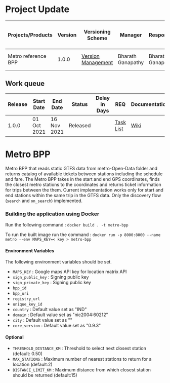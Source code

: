 # Project Update

|Projects/Products|Version|Versioning Scheme|Manager|Responsible|Accountable|Consulted|Informed|Last update|Last updated date|Next upcoming release date
|-----------------|-------|-----------------|-------|-----------|-----------|---------|--------|-----------|-----------------|--------------------------
|Metro reference BPP|1.0.0|[Version Management](https://docs.google.com/document/d/1HjXV4W2STirMUa2_L8bGWB0ORn9SeYRvJSyUPbntbXY/edit#heading=h.b06d3jp4draa)|Bharath Ganapathy|Bharath Ganapathy|Bharath Ganapathy|KOMN, Enterprise Minds|General Public|No new releases planned|14 Feb 2022|

## Work queue
|Release|Start Date|End Date|Status|Delay in Days|REQ|Documentation|Code|Logs
|-------|----------|--------|------|-------------|---|-------------|----|----
|1.0.0 |01 Oct 2021|16 Nov 2021|Released | |[Task List](https://github.com/beckn/metro-bpp/issues?q=is%3Aopen+is%3Aissue+label%3Aenhancement)|[Wiki](https://github.com/beckn/metro-bpp/wiki)|[Codebase](https://github.com/beckn/metro-bpp)|[Logs](https://github.com/beckn/metro-bpp/commits/main)




# Metro BPP

Metro BPP that reads static GTFS data from metro-Open-Data folder and returns catalog of available tickets between stations including the schedule and fare.
The Metro BPP takes in the start and end GPS coordinates, finds the closest metro stations to the coordinates and returns ticket information for trips between the them. Current implementation works only for start and end stations within the same trip in the GTFS data. Only the discovery flow (`search` and `on_search`) implemented.

### Building the application using Docker 

Run the following command :
`docker build . -t metro-bpp`

To run the built image run the command :
`docker run -p 8000:8000 --name metro --env MAPS_KEY=< key > metro-bpp`

#### Environment Variables

The following environment variables should be set.

- `MAPS_KEY` : Google maps API key for location matrix API
- `sign_public_key` : Signing public key
- `sign_private_key` : Signing public key
- `bpp_id` 
- `bpp_uri`
- `registry_url`
- `unique_key_id`
- `country` : Default value set as "IND"
- `domain` : Default value set as "nic2004:60212"
- `city` : Default value set as ""
- `core_version` :  Default value set as "0.9.3"
    
#### Optional
- `THRESHOLD_DISTANCE_KM` : Threshold to select next closest station (default: 0.50)
- `MAX_STATIONS` : Maximum number of nearest stations to return for a location (default:2)
- `DISTANCE_LIMIT_KM` : Maximum distance from which closest station should be returned (default:15)
